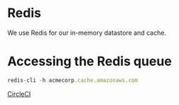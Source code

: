 # Redis

We use Redis for our in-memory datastore and cache. 

# Accessing the Redis queue

```jsx
redis-cli -h acmecorp.cache.amazonaws.com
```

[CircleCI](Redis%205eb29be86b204accb900d0646b76aafe/CircleCI%205ead8bac461d45f88021ab04e7fe05f9.md)
